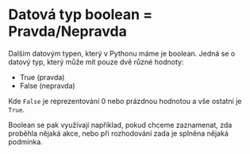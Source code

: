 # Datová typ boolean = Pravda/Nepravda

Dalším datovým typen, který v Pythonu máme je boolean. Jedná se o datový typ, který může mít pouze dvě různé hodnoty:
- True (pravda)
- False (nepravda)

Kde `False` je reprezentování 0 nebo prázdnou hodnotou a vše ostatní je `True`.

Boolean se pak využívají například, pokud chceme zaznamenat, zda proběhla nějaká akce, nebo při rozhodování zada je splněna nějaká podmínka.

